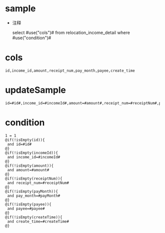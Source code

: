sample
===
* 注释

	select #use("cols")# from relocation_income_detail  where  #use("condition")#

cols
===
	id,income_id,amount,receipt_num,pay_month,payee,create_time

updateSample
===
	
	id=#id#,income_id=#incomeId#,amount=#amount#,receipt_num=#receiptNum#,pay_month=#payMonth#,payee=#payee#,create_time=#createTime#

condition
===

	1 = 1  
	@if(!isEmpty(id)){
	 and id=#id#
	@}
	@if(!isEmpty(incomeId)){
	 and income_id=#incomeId#
	@}
	@if(!isEmpty(amount)){
	 and amount=#amount#
	@}
	@if(!isEmpty(receiptNum)){
	 and receipt_num=#receiptNum#
	@}
	@if(!isEmpty(payMonth)){
	 and pay_month=#payMonth#
	@}
	@if(!isEmpty(payee)){
	 and payee=#payee#
	@}
	@if(!isEmpty(createTime)){
	 and create_time=#createTime#
	@}
	
	